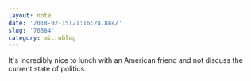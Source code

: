 ```yaml
---
layout: note
date: '2018-02-15T21:16:24.884Z'
slug: '76584'
category: microblog
---
```

It&#39;s incredibly nice to lunch with an American friend and not discuss the current state of politics.
